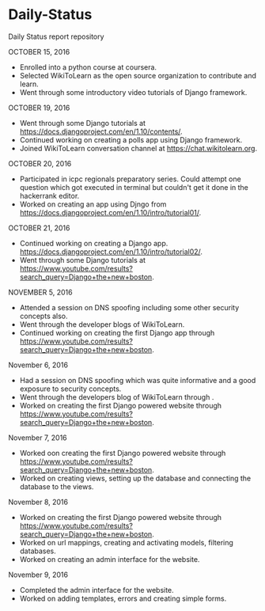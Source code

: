 # Daily-Status
Daily Status report repository

OCTOBER 15, 2016

* Enrolled into a python course at coursera.
* Selected WikiToLearn as the open source organization to contribute and learn.
* Went through some introductory video tutorials of Django framework.


OCTOBER 19, 2016
* Went through some Django tutorials at https://docs.djangoproject.com/en/1.10/contents/.
* Continued working on creating a polls app using Django framework.
* Joined WikiToLearn conversation channel at https://chat.wikitolearn.org.


OCTOBER 20, 2016
* Participated in icpc regionals preparatory series. Could attempt one question which got executed in terminal but couldn't get it done in the hackerrank editor.
* Worked on creating an app using Djngo from https://docs.djangoproject.com/en/1.10/intro/tutorial01/.


OCTOBER 21, 2016
* Continued working on creating a Django app. https://docs.djangoproject.com/en/1.10/intro/tutorial02/.
* Went through some Django tutorials at https://www.youtube.com/results?search_query=Django+the+new+boston.


NOVEMBER 5, 2016
* Attended a session on DNS spoofing including some other security concepts also.
* Went through the developer blogs of WikiToLearn. 
* Continued working on creating the first Django app through https://www.youtube.com/results?search_query=Django+the+new+boston.


November 6, 2016
* Had a session on DNS spoofing which was quite informative and a good exposure to security concepts.
* Went through the developers blog of WikiToLearn through .
* Worked on creating the first Django powered website through https://www.youtube.com/results?search_query=Django+the+new+boston.

November 7, 2016
* Worked oon creating the first Django powered website through https://www.youtube.com/results?search_query=Django+the+new+boston.
* Worked on creating views, setting up the database and connecting the database to the views.


November 8, 2016
* Worked on creating the first Django powered website through https://www.youtube.com/results?search_query=Django+the+new+boston.
* Worked on url mappings, creating and activating models, filtering databases.
* Worked on creating an admin interface for the website.


November 9, 2016
* Completed the admin interface for the website.
* Worked on adding templates, errors and creating simple forms.
